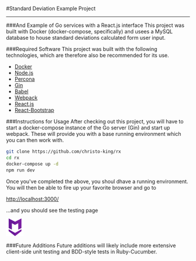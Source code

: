 #Standard Deviation Example Project

-----

###And Example of Go services with a React.js interface
This project was built with Docker (docker-compose, specifically) and usees a MySQL database to house standard deviations calculated form user input.  

###Required Software
This project was built with the following technologies, which are therefore also be recommended for its use.
- [Docker](link:https://www.docker.com/)
- [Node.js](link:https://nodejs.org/en/)
- [Percona](link:https://www.percona.com/)
- [Gin](link:https://github.com/gin-gonic/gin)
- [Babel](link:https://babeljs.io/)
- [Webpack](link:https://webpack.github.io/)
- [React.js](link:https://facebook.github.io/react/)
- [React-Bootstrap](link:https://react-bootstrap.github.io/)

###Instructions for Usage
After checking out this project, you will have to start a docker-compose instance of the Go server (Gin) and start up webpack.  These will provide you with a base running environment which you can then work with.

```bash
git clone https://github.com/christo-king/rx 
cd rx
docker-compose up -d
npm run dev
```
Once you've completed the above, you shoul dhave a running environment.  You will then be able to fire up your favorite browser and go to 


<a href="http://localhost:3000/" target="_blank">http://localhost:3000/</a>

...and you should see the testing page

![alt text][logo]

[logo]: https://github.com/adam-p/markdown-here/raw/master/src/common/images/icon48.png "Logo Title Text 2"


###Future Additions
Future additions will likely include more extensive client-side unit testing and BDD-style tests in Ruby-Cucumber.



